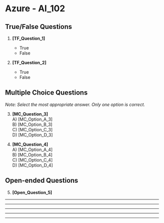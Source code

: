 # **Azure - AI_102**

## True/False Questions  

1. **[TF_Question_1]**  
   - True  
   - False  

2. **[TF_Question_2]**  
   - True  
   - False  

## Multiple Choice Questions  

*Note: Select the most appropriate answer. Only one option is correct.*  

3. **[MC_Question_3]**  
  A) [MC_Option_A_3]  
  B) [MC_Option_B_3]  
  C) [MC_Option_C_3]  
  D) [MC_Option_D_3]  

4. **[MC_Question_4]**  
   A) [MC_Option_A_4]  
   B) [MC_Option_B_4]  
   C) [MC_Option_C_4]  
   D) [MC_Option_D_4]  

## Open-ended Questions

5. **[Open_Question_5]**

  ________________________________________________________

  ________________________________________________________

  ________________________________________________________

  ________________________________________________________

  ________________________________________________________